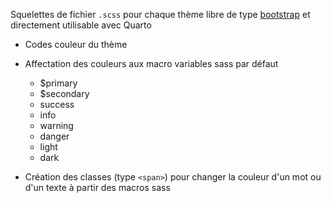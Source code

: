 Squelettes de fichier `.scss` pour chaque thème libre de type [bootstrap](https://bootswatch.com/) et directement utilisable avec Quarto

* Codes couleur du thème
* Affectation des couleurs aux macro variables sass par défaut
  * $primary
  * $secondary
  * success
  * info
  * warning
  * danger
  * light
  * dark
  
* Création des classes (type `<span>`) pour changer la couleur d'un mot ou d'un texte à partir des macros sass
  
